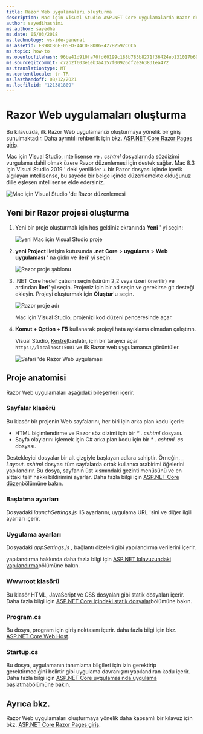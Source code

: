 ```yaml
---
title: Razor Web uygulamaları oluşturma
description: Mac için Visual Studio ASP.NET Core uygulamalarda Razor desteği hakkında bilgi sağlar.
author: sayedihashimi
ms.author: sayedha
ms.date: 05/03/2018
ms.technology: vs-ide-general
ms.assetid: F898CB6E-05ED-44CD-8DB6-427B2592CCC6
ms.topic: how-to
ms.openlocfilehash: 96be41d910fa70fd60199c188b785b8271f36424eb131017b6037559e6256a78
ms.sourcegitcommit: c72b2f603e1eb3a4157f00926df2e263831ea472
ms.translationtype: MT
ms.contentlocale: tr-TR
ms.lasthandoff: 08/12/2021
ms.locfileid: "121381809"
---
```

# <a name="create-razor-web-apps"></a>Razor Web uygulamaları oluşturma

Bu kılavuzda, ilk Razor Web uygulamanızı oluşturmaya yönelik bir giriş sunulmaktadır. Daha ayrıntılı rehberlik için bkz. [ASP.NET Core Razor Pages giriş](/aspnet/core/razor-pages/index).

Mac için Visual Studio, ıntellisense ve *. cshtml* dosyalarında sözdizimi vurgulama dahil olmak üzere Razor düzenlemesi için destek sağlar. Mac 8.3 için Visual Studio 2019 ' deki yenilikler + bir Razor dosyası içinde içerik algılayan ıntellisense, bu sayede bir belge içinde düzenlemekte olduğunuz dille eşleşen ıntellisense elde edersiniz.

![Mac için Visual Studio 'de Razor düzenlemesi](media/razor-2019.png)

## <a name="creating-a-new-razor-project"></a>Yeni bir Razor projesi oluşturma

1. Yeni bir proje oluşturmak için hoş geldiniz ekranında **Yeni** ' yi seçin:

   ![yeni Mac için Visual Studio proje](media/razor-new.png)
1. **yeni Project** iletişim kutusunda **.net Core**  >  **uygulama**  >  **Web uygulaması** ' na gidin ve **ileri**' yi seçin:

   ![Razor proje şablonu](media/razor-new-project1.png)
1. .NET Core hedef çatısını seçin (sürüm 2,2 veya üzeri önerilir) ve ardından **İleri**' yi seçin. Projeniz için bir ad seçin ve gerekirse git desteği ekleyin. Projeyi oluşturmak için **Oluştur**'u seçin.

   ![Razor proje adı](media/razor-new-project2.png)

   Mac için Visual Studio, projenizi kod düzeni penceresinde açar.
1. **Komut + Option + F5** kullanarak projeyi hata ayıklama olmadan çalıştırın.

   Visual Studio, [Kestrel](/aspnet/core/fundamentals/servers/kestrel)başlatır, için bir tarayıcı açar `https://localhost:5001` ve ilk Razor web uygulamanızı görüntüler.

   ![Safari 'de Razor Web uygulaması](media/razor-webapp.png)

## <a name="project-anatomy"></a>Proje anatomisi

Razor Web uygulamaları aşağıdaki bileşenleri içerir.

### <a name="pages-folder"></a>Sayfalar klasörü

Bu klasör bir projenin Web sayfalarını, her biri için arka plan kodu içerir:
- HTML biçimlendirme ve Razor söz dizimi için bir *\* . cshtml* dosyası.
- Sayfa olaylarını işlemek için C# arka plan kodu için bir *\* . cshtml. cs* dosyası.

Destekleyici dosyalar bir alt çizgiyle başlayan adlara sahiptir. Örneğin, *\_ Layout. cshtml* dosyası tüm sayfalarda ortak kullanıcı arabirimi öğelerini yapılandırır. Bu dosya, sayfanın üst kısmındaki gezinti menüsünü ve en alttaki telif hakkı bildirimini ayarlar. Daha fazla bilgi için [ASP.NET Core düzen](/aspnet/core/mvc/views/layout)bölümüne bakın.

### <a name="launch-settings"></a>Başlatma ayarları

Dosyadaki *launchSettings.js* IIS ayarlarını, uygulama URL 'sini ve diğer ilgili ayarları içerir.

### <a name="app-settings"></a>Uygulama ayarları

Dosyadaki *appSettings.js* , bağlantı dizeleri gibi yapılandırma verilerini içerir.

yapılandırma hakkında daha fazla bilgi için [ASP.NET kılavuzundaki yapılandırma](/aspnet/core/fundamentals/configuration/index)bölümüne bakın.

### <a name="wwwroot-folder"></a>Wwwroot klasörü

Bu klasör HTML, JavaScript ve CSS dosyaları gibi statik dosyaları içerir. Daha fazla bilgi için [ASP.NET Core Içindeki statik dosyalar](/aspnet/core/fundamentals/static-files)bölümüne bakın.

### <a name="programcs"></a>Program.cs

Bu dosya, program için giriş noktasını içerir. daha fazla bilgi için bkz. [ASP.NET Core Web Host](/aspnet/core/fundamentals/host/web-host).

### <a name="startupcs"></a>Startup.cs

Bu dosya, uygulamanın tanımlama bilgileri için izin gerektirip gerektirmediğini belirtir gibi uygulama davranışını yapılandıran kodu içerir. Daha fazla bilgi için [ASP.NET Core uygulamasında uygulama başlatma](/aspnet/core/fundamentals/startup)bölümüne bakın.

## <a name="see-also"></a>Ayrıca bkz.

Razor Web uygulamaları oluşturmaya yönelik daha kapsamlı bir kılavuz için bkz. [ASP.NET Core Razor Pages giriş](/aspnet/core/razor-pages/index).
